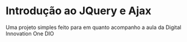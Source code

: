 # Introdução ao JQuery e Ajax
Uma projeto simples feito para em quanto acompanho a aula da Digital Innovation One DIO
